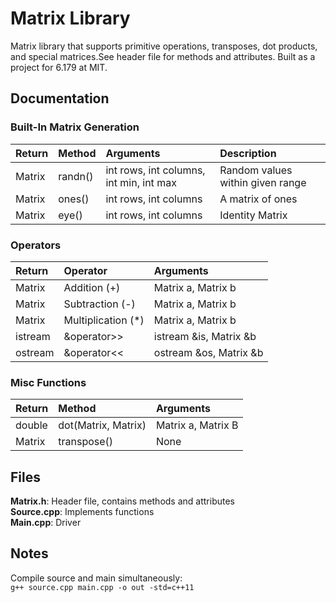 # Matrix Library
Matrix library that supports primitive operations, transposes, dot products, and special matrices.See header file for methods and attributes. Built as a project for 6.179 at MIT.

## Documentation
### Built-In Matrix Generation
| Return | Method             | Arguments                              |Description                      |    
| :------| :------------------| :--------------------------------------| :-------------------------------|
| Matrix | randn()            | int rows, int columns, int min, int max| Random values within given range|
| Matrix | ones()             | int rows, int columns                  | A matrix of ones                |
| Matrix | eye()              | int rows, int columns                  | Identity Matrix                 |
### Operators
| Return | Operator           | Arguments             |
| :------| :------------------| :---------------------|
| Matrix | Addition (+)       |     Matrix a, Matrix b|
| Matrix | Subtraction (-)    |     Matrix a, Matrix b|
| Matrix | Multiplication (*) |     Matrix a, Matrix b|
|istream | &operator>>        | istream &is, Matrix &b|
|ostream | &operator<<        | ostream &os, Matrix &b|
### Misc Functions
| Return | Method             | Arguments             |
| :------| :------------------| :---------------------|
| double | dot(Matrix, Matrix)|  Matrix a, Matrix B   |
| Matrix | transpose()        |  None                 |

## Files
 __Matrix.h__: Header file, contains methods and attributes  
 __Source.cpp__: Implements functions  
 __Main.cpp__: Driver
## Notes
Compile source and main simultaneously:  
`g++ source.cpp main.cpp -o out -std=c++11`
